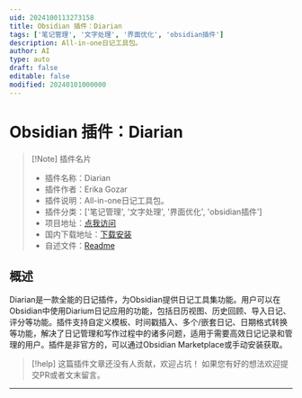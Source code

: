 ```yaml
---
uid: 2024100113273158
title: Obsidian 插件：Diarian
tags: ['笔记管理', '文字处理', '界面优化', 'obsidian插件']
description: All-in-one日记工具包。
author: AI
type: auto
draft: false
editable: false
modified: 20240101000000
---
```


# Obsidian 插件：Diarian

> [!Note] 插件名片
> - 插件名称：Diarian
> - 插件作者：Erika Gozar
> - 插件说明：All-in-one日记工具包。
> - 插件分类：['笔记管理', '文字处理', '界面优化', 'obsidian插件']
> - 项目地址：[点我访问](https://github.com/Erallie/diarian)
> - 国内下载地址：[下载安装](https://pkmer.cn/products/plugin/pluginMarket/?diarian)
> - 自述文件：[Readme](https://ghproxy.net/https://raw.githubusercontent.com/Erallie/diarian/master/README.md)



## 概述

Diarian是一款全能的日记插件，为Obsidian提供日记工具集功能。用户可以在Obsidian中使用Diarium日记应用的功能，包括日历视图、历史回顾、导入日记、评分等功能。插件支持自定义模板、时间戳插入、多个/嵌套日记、日期格式转换等功能，解决了日记管理和写作过程中的诸多问题，适用于需要高效日记记录和管理的用户。插件是非官方的，可以通过Obsidian Marketplace或手动安装获取。


> [!help] 
> 这篇插件文章还没有人贡献，欢迎占坑！
> 如果您有好的想法欢迎提交PR或者文末留言。
> 

---




